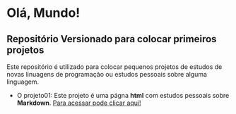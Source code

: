# Olá, Mundo!

## Repositório Versionado para colocar primeiros projetos 
 
 Este repositório é utilizado para colocar pequenos projetos de estudos de novas linuagens de programação ou estudos pessoais sobre alguma linguagem.

 - O projeto01:
 Este projeto é uma págna __html__ com estudos pessoais sobre __Markdown__. [Para acessar pode clicar aqui!](https://github.com/Eronrhcp/Ola-Mundo/blob/main/projeto01/index.html)
 
